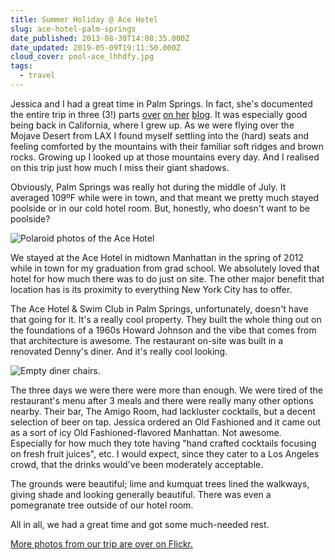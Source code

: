 ```yaml
---
title: Summer Holiday @ Ace Hotel
slug: ace-hotel-palm-springs
date_published: 2013-08-30T14:08:35.000Z
date_updated: 2019-05-09T19:11:50.000Z
cloud_cover: pool-ace_lhhdfy.jpg
tags:
  - travel
---
```


Jessica and I had a great time in Palm Springs. In fact, she's documented the entire trip in three (3!) parts [over](https://waysideviolet.com/2013/08/22/palm-springs-pt-1/) [on her](https://waysideviolet.com/2013/08/24/palm-springs-pt-2/) [blog](https://waysideviolet.com/2013/08/26/palm-springs-pt-3/). It was especially good being back in California, where I grew up. As we were flying over the Mojave Desert from LAX I found myself settling into the (hard) seats and feeling comforted by the mountains with their familiar soft ridges and brown rocks. Growing up I looked up at those mountains every day. And I realised on this trip just how much I miss their giant shadows.

Obviously, Palm Springs was really hot during the middle of July. It averaged 109ºF while were in town, and that meant we pretty much stayed poolside or in our cold hotel room. But, honestly, who doesn't want to be poolside?

![Polaroid photos of the Ace Hotel](https://res.cloudinary.com/joelgoodman/image/upload/v1401312740/ace-polaroids_mnovun.jpg)

We stayed at the Ace Hotel in midtown Manhattan in the spring of 2012 while in town for my graduation from grad school. We absolutely loved that hotel for how much there was to do just on site. The other major benefit that location has is its proximity to everything New York City has to offer.

The Ace Hotel & Swim Club in Palm Springs, unfortunately, doesn't have that going for it. It's a really cool property. They built the whole thing out on the foundations of a 1960s Howard Johnson and the vibe that comes from that architecture is awesome. The restaurant on-site was built in a renovated Denny's diner. And it's really cool looking.

![Empty diner chairs.](http://res.cloudinary.com/joelgoodman/image/upload/h_768,w_1024/v1401312743/kings-highway-ace_ufvhny.jpg)

The three days we were there were more than enough. We were tired of the restaurant's menu after 3 meals and there were really many other options nearby. Their bar, The Amigo Room, had lackluster cocktails, but a decent selection of beer on tap. Jessica ordered an Old Fashioned and it came out as a sort of icy Old Fashioned-flavored Manhattan. Not awesome. Especially for how much they tote having "hand crafted cocktails focusing on fresh fruit juices", etc. I would expect, since they cater to a Los Angeles crowd, that the drinks would've been moderately acceptable.

The grounds were beautiful; lime and kumquat trees lined the walkways, giving shade and looking generally beautiful. There was even a pomegranate tree outside of our hotel room.

All in all, we had a great time and got some much-needed rest.

[More photos from our trip are over on Flickr.](http://www.flickr.com/photos/asilentthing/sets/72157635194133944/)
